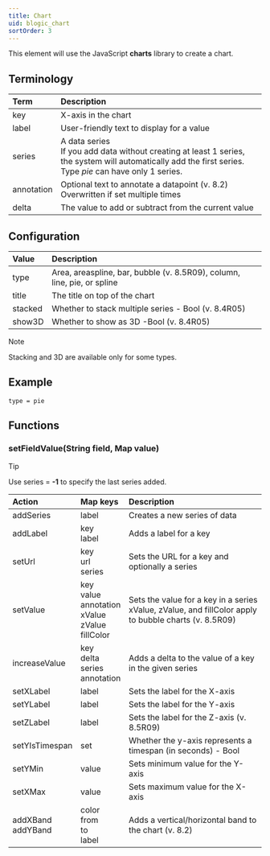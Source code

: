 ```yaml
---
title: Chart
uid: blogic_chart
sortOrder: 3
---
```


This element will use the JavaScript **charts** library to create a chart.

## Terminology

| Term       | Description                                         |
|:-----------|:----------------------------------------------------|
| key        | X-axis in the chart                                 |
| label      | User-friendly text to display for a value          |
| series     | A data series<br/>If you add data without creating at least 1 series, the system will automatically add the first series. <br/>Type *pie* can have only 1 series.      |
| annotation | Optional text to annotate a datapoint (v. 8.2)<br/>Overwritten if set multiple times |
| delta      | The value to add or subtract from the current value |

## Configuration

| Value   | Description                             |
|:--------|:----------------------------------------|
| type    | Area, areaspline, bar, bubble (v. 8.5R09), column, line, pie, or spline |
| title   | The title on top of the chart           |
| stacked | Whether to stack multiple series - Bool (v. 8.4R05) |
| show3D  | Whether to show as 3D -Bool (v. 8.4R05) |

> [!NOTE]
> Stacking and 3D are available only for some types.

## Example

```crmscript
type = pie
```

## Functions

### setFieldValue(String field, Map value)

> [!TIP]
> Use series = **-1** to specify the last series added.

| Action         | Map keys               | Description                         |
|:---------------|:-----------------------|:------------------------------------|
| addSeries      | label                  | Creates a new series of data        |
| addLabel       | key<br />label         | Adds a label for a key              |
| setUrl         | key<br/>url<br/>series | Sets the URL for a key and optionally a series |
| setValue       | key<br />value<br/>annotation<br/>xValue<br />zValue<br/>fillColor | Sets the value for a key in a series<br/>xValue, zValue, and fillColor apply to bubble charts (v. 8.5R09)   |
| increaseValue  | key<br/>delta<br/>series<br/>annotation | Adds a delta to the value of a key in the given series |
| setXLabel      | label                  | Sets the label for the X-axis       |
| setYLabel      | label                  | Sets the label for the Y-axis       |
| setZLabel      | label                  | Sets the label for the Z-axis (v. 8.5R09) |
| setYIsTimespan | set                    | Whether the y-axis represents a timespan (in seconds) - Bool |
| setYMin        | value                  | Sets minimum value for the Y-axis   |
| setXMax        | value                  | Sets maximum value for the X-axis   |
| addXBand<br/>addYBand | color<br/>from<br/>to<br/>label | Adds a vertical/horizontal band to the chart (v. 8.2) |
